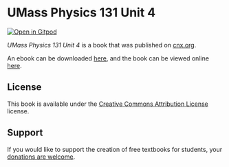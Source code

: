 # UMass Physics 131 Unit 4

[![Open in Gitpod](https://gitpod.io/button/open-in-gitpod.svg)](https://gitpod.io/from-referrer/)

_UMass Physics 131 Unit 4_ is a book that was published on [cnx.org](https://cnx.org/).

An ebook can be downloaded [here](https://github.com/cnx-user-books/cnxbook-umass-physics-131-unit-4/releases/latest), and the book can be viewed online [here](https://github.com/cnx-user-books/cnxbook-umass-physics-131-unit-4/releases/latest).

## License
This book is available under the [Creative Commons Attribution License](./LICENSE) license.

## Support
If you would like to support the creation of free textbooks for students, your [donations are welcome](https://riceconnect.rice.edu/donation/support-openstax-banner).
